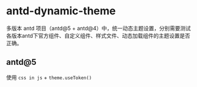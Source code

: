 # antd-dynamic-theme

多版本 antd 项目（antd@5 + antd@4）中，统一动态主题设置，分别需要测试各版本antd下官方组件、自定义组件、样式文件、动态加载组件的主题设置是否正确。

## antd@5

使用 `css in js` + `theme.useToken()`
